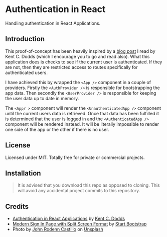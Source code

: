 # Authentication in React

Handling authentication in React Applications.

## Introduction

This proof-of-concept has been heavily inspired by a [blog post](https://kentcdodds.com/blog/authentication-in-react-applications) I read by Kent C. Dodds (which I encourage you to go and read also). What this application does is checks to see if the current user is authenticated. If they are not, then they are restricted access to routes specifically for authenticated users.

I have achieved this by wrapped the `<App />` component in a couple of providers. Firstly the `<AuthProvider />` is responsible for bootstrapping the app data. Then secondly the `<UserProvider />` is responsible for keeping the user data up to date in memory.

The `<App/ >` component will render the `<UnauthenticatedApp />` component until the current users data is retrieved. Once that data has been fulfilled it is determined that the user is logged in and the `<AuthenticatedApp />` component will be rendered instead. It will be literally impossible to render one side of the app or the other if there is no user.

## License

Licensed under MIT. Totally free for private or commercial projects.

## Installation

> It is advised that you download this repo as opposed to cloning. This will avoid any accidental project commits to this repository.

## Credits

-   [Authentication in React Applications](https://kentcdodds.com/blog/authentication-in-react-applications) by [Kent C. Dodds](https://kentcdodds.com)
-   [Modern Sign In Page with Split Screen Format](https://startbootstrap.com/snippets/sign-in-split) by [Start Bootstrap](https://startbootstrap.com)
-   Photo by [John Rodenn Castillo](https://unsplash.com/@nightcrawler1986?utm_source=unsplash&utm_medium=referral&utm_content=creditCopyText) on [Unsplash](https://unsplash.com/s/photos/blue?utm_source=unsplash&utm_medium=referral&utm_content=creditCopyTex)

